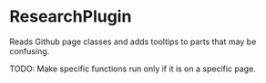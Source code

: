 # ResearchPlugin
Reads Github page classes and adds tooltips to parts that may be confusing.

TODO: Make specific functions run only if it is on a specific page.

 
